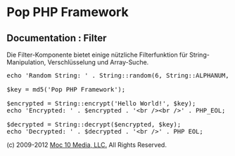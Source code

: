 Pop PHP Framework
=================

Documentation : Filter
----------------------

Die Filter-Komponente bietet einige nützliche Filterfunktion für String-Manipulation, Verschlüsselung und Array-Suche.

<pre>
echo 'Random String: ' . String::random(6, String::ALPHANUM, String::UPPER) . '&lt;br /&gt;&lt;br /&gt;' . PHP_EOL;

$key = md5('Pop PHP Framework');

$encrypted = String::encrypt('Hello World!', $key);
echo 'Encrypted: ' . $encrypted . '&lt;br /&gt;&lt;br /&gt;' . PHP_EOL;

$decrypted = String::decrypt($encrypted, $key);
echo 'Decrypted: ' . $decrypted . '&lt;br /&gt;' . PHP_EOL;
</pre>

(c) 2009-2012 [Moc 10 Media, LLC.](http://www.moc10media.com) All Rights Reserved.
